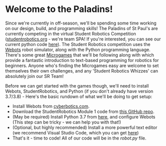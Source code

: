 # Welcome to the Paladins!

Since we're currently in off-season, we'll be spending some time working on our design, build, and programming skills! The Paladins of St Paul's are currently competing in the virtual Student Robotics Competition ([studentrobotics.org](https://www.studentrobotics.org/) - we're team SPA! If you're interested, you can see our current python code [here](https://github.com/Paladins-of-St-Pauls/StudentRobotics/blob/master/robot.py)). The Student Robotics competition uses the [Webots](https://cyberbotics.com/) robot simulator, along with the Python programming language. There's some great [Microgames](https://studentrobotics.org/resources/sr2021/microgames-sr2021.pdf) that we'll be following along with which provide a fantastic introduction to text-based programming for robotics for beginners. Anyone who's finding the Microgames easy are welcome to set themselves their own challenges, and any 'Student Robotics Whizzes' can absolutely join our SR Team!

Before we can get started with the games though, we'll need to install Webots, StudentRobotics, and Python (if you don't already have version 3.7/3.8) - Here's the basic rundown of what we'll be doing to get setup:

- Install Webots from [cyberbotics.com](https://cyberbotics.com/).
- Download the StudentRobotics Module 1 code from [this GitHub repo](https://github.com/Paladins-of-St-Pauls/Rookies-StudentRobotics).
- (May be required) Install Python 3.7 from [here](https://www.python.org/downloads/release/python-379/), and configure Webots (This step can be tricky - we can help you with that!)
- (Optional, but highly recommended) Install a more powerful text editor (we recommend Visual Studio Code, which you can get [here](https://code.visualstudio.com/))
- That's it - time to code! All of our code will be in the _robot.py_ file.
